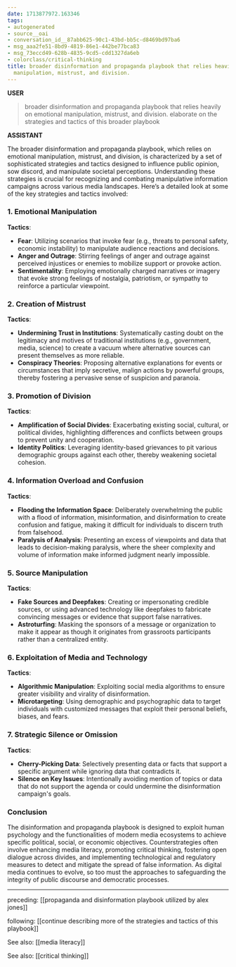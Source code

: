 ```yaml
---
date: 1713877972.163346
tags:
- autogenerated
- source__oai
- conversation_id__87abb625-90c1-43bd-bb5c-d8469bd97ba6
- msg_aaa2fe51-8bd9-4819-86e1-442be77bca83
- msg_73eccd49-628b-4835-9cd5-cdd1327da6eb
- colorclass/critical-thinking
title: broader disinformation and propaganda playbook that relies heavily on emotional
  manipulation, mistrust, and division.
---
```


**USER**

>broader disinformation and propaganda playbook that relies heavily on emotional manipulation, mistrust, and division. 
elaborate on the strategies and tactics of this broader playbook


**ASSISTANT**

The broader disinformation and propaganda playbook, which relies on emotional manipulation, mistrust, and division, is characterized by a set of sophisticated strategies and tactics designed to influence public opinion, sow discord, and manipulate societal perceptions. Understanding these strategies is crucial for recognizing and combating manipulative information campaigns across various media landscapes. Here’s a detailed look at some of the key strategies and tactics involved:

### 1. Emotional Manipulation
**Tactics**:
- **Fear**: Utilizing scenarios that invoke fear (e.g., threats to personal safety, economic instability) to manipulate audience reactions and decisions.
- **Anger and Outrage**: Stirring feelings of anger and outrage against perceived injustices or enemies to mobilize support or provoke action.
- **Sentimentality**: Employing emotionally charged narratives or imagery that evoke strong feelings of nostalgia, patriotism, or sympathy to reinforce a particular viewpoint.

### 2. Creation of Mistrust
**Tactics**:
- **Undermining Trust in Institutions**: Systematically casting doubt on the legitimacy and motives of traditional institutions (e.g., government, media, science) to create a vacuum where alternative sources can present themselves as more reliable.
- **Conspiracy Theories**: Proposing alternative explanations for events or circumstances that imply secretive, malign actions by powerful groups, thereby fostering a pervasive sense of suspicion and paranoia.

### 3. Promotion of Division
**Tactics**:
- **Amplification of Social Divides**: Exacerbating existing social, cultural, or political divides, highlighting differences and conflicts between groups to prevent unity and cooperation.
- **Identity Politics**: Leveraging identity-based grievances to pit various demographic groups against each other, thereby weakening societal cohesion.

### 4. Information Overload and Confusion
**Tactics**:
- **Flooding the Information Space**: Deliberately overwhelming the public with a flood of information, misinformation, and disinformation to create confusion and fatigue, making it difficult for individuals to discern truth from falsehood.
- **Paralysis of Analysis**: Presenting an excess of viewpoints and data that leads to decision-making paralysis, where the sheer complexity and volume of information make informed judgment nearly impossible.

### 5. Source Manipulation
**Tactics**:
- **Fake Sources and Deepfakes**: Creating or impersonating credible sources, or using advanced technology like deepfakes to fabricate convincing messages or evidence that support false narratives.
- **Astroturfing**: Masking the sponsors of a message or organization to make it appear as though it originates from grassroots participants rather than a centralized entity.

### 6. Exploitation of Media and Technology
**Tactics**:
- **Algorithmic Manipulation**: Exploiting social media algorithms to ensure greater visibility and virality of disinformation.
- **Microtargeting**: Using demographic and psychographic data to target individuals with customized messages that exploit their personal beliefs, biases, and fears.

### 7. Strategic Silence or Omission
**Tactics**:
- **Cherry-Picking Data**: Selectively presenting data or facts that support a specific argument while ignoring data that contradicts it.
- **Silence on Key Issues**: Intentionally avoiding mention of topics or data that do not support the agenda or could undermine the disinformation campaign's goals.

### Conclusion
The disinformation and propaganda playbook is designed to exploit human psychology and the functionalities of modern media ecosystems to achieve specific political, social, or economic objectives. Counterstrategies often involve enhancing media literacy, promoting critical thinking, fostering open dialogue across divides, and implementing technological and regulatory measures to detect and mitigate the spread of false information. As digital media continues to evolve, so too must the approaches to safeguarding the integrity of public discourse and democratic processes.


---

preceding: [[propaganda and disinformation playbook utilized by alex jones]]  


following: [[continue describing more of the strategies and tactics of this playbook]]

See also: [[media literacy]]


See also: [[critical thinking]]